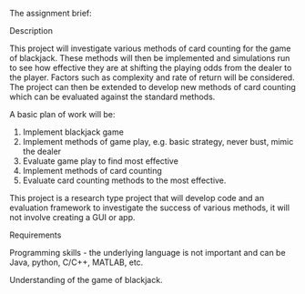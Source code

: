 The assignment brief:

Description

This project will investigate various methods of card counting for the game of blackjack. These methods will then be implemented and simulations run to see how effective they are at shifting the playing odds from the dealer to the player. Factors such as complexity and rate of return will be considered. The project can then be extended to develop new methods of card counting which can be evaluated against the standard methods.

A basic plan of work will be:

1. Implement blackjack game
2. Implement methods of game play, e.g. basic strategy, never bust, mimic the dealer
3. Evaluate game play to find most effective
4. Implement methods of card counting
5. Evaluate card counting methods to the most effective.

This project is a research type project that will develop code and an evaluation framework to investigate the success of various methods, it will not involve creating a GUI or app.

Requirements

Programming skills - the underlying language is not important and can be Java, python, C/C++, MATLAB, etc.

Understanding of the game of blackjack.
